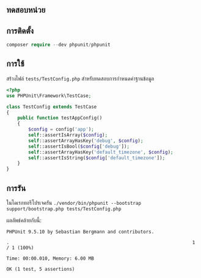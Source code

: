 ## ทดสอบหน่วย

## การติดตั้ง

```php
composer require --dev phpunit/phpunit
```

## การใช้

สร้างไฟล์ `tests/TestConfig.php` สำหรับทดสอบการกำหนดค่าฐานข้อมูล
```php
<?php
use PHPUnit\Framework\TestCase;

class TestConfig extends TestCase
{
    public function testAppConfig()
    {
        $config = config('app');
        self::assertIsArray($config);
        self::assertArrayHasKey('debug', $config);
        self::assertIsBool($config['debug']);
        self::assertArrayHasKey('default_timezone', $config);
        self::assertIsString($config['default_timezone']);
    }
}
```

## การรัน

ในไดเรกทอรีโปรเจครัน `./vendor/bin/phpunit --bootstrap support/bootstrap.php tests/TestConfig.php`

ผลลัพธ์คล้ายกับนี้:
```text
PHPUnit 9.5.10 by Sebastian Bergmann and contributors.

.                                                                   1 / 1 (100%)

Time: 00:00.010, Memory: 6.00 MB

OK (1 test, 5 assertions)
```
